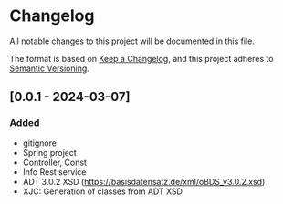 # Changelog

All notable changes to this project will be documented in this file.

The format is based on [Keep a Changelog](https://keepachangelog.com/en/1.1.0/),
and this project adheres to [Semantic Versioning](https://semver.org/spec/v2.0.0.html).

## [0.0.1 - 2024-03-07]

### Added
- gitignore
- Spring project
- Controller, Const
- Info Rest service
- ADT 3.0.2 XSD (https://basisdatensatz.de/xml/oBDS_v3.0.2.xsd)
- XJC: Generation of classes from ADT XSD
